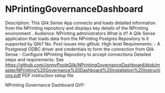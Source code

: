 # NPrintingGovernanceDashboard

Description:                      This Qlik Sense App connects and loads detailed information from the NPrinting repository and displays key details of the NPrinting environment .
Audience:                         NPrinting administrators
What is it?                       A Qlik Sense application that loads data from the NPrinting Postgres Repository
Is it supported by Qlik?          No. Post issues into github. 
High level Requirements:          - A Postgresql ODBC driver and credentials to form the connection from Qlik Sense
                                  - Configure NPrinting Repository to accept connections
Detailed steps and requirements:  See https://github.com/JonnyPooleQlik/NPrintingGovernanceDashboard/blob/master/NPrinting%20Governance%20Dashboard%20installation%20instructions.pdf PDF instruction setup file

NPrinting Governance Dashboard QVF:  <attached>
